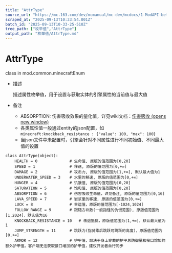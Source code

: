 ```yaml
---
title: "AttrType"
source_url: "https://mc.163.com/dev/mcmanual/mc-dev/mcdocs/1-ModAPI-beta/%E6%9E%9A%E4%B8%BE%E5%80%BC/AttrType.html?catalog=1"
scraped_at: "2025-09-13T10:33:54.001Z"
batch_id: "2025-09-13T10-33-25-510Z"
tree_path: ["枚举值","AttrType"]
output_path: "枚举值/AttrType.md"
---
```


#  AttrType

class in mod.common.minecraftEnum

*   描述
    
    描述属性枚举值，用于设置与获取实体的引擎属性的当前值与最大值
    
*   备注
    
    *   ABSORPTION: 伤害吸收效果的量化值，详见wiki文档：[伤害吸收 (opens new window)](https://zh.minecraft.wiki/w/%E4%BC%A4%E5%AE%B3%E5%90%B8%E6%94%B6)
    *   各类属性值一般通过entity的json配置，如`minecraft:knockback_resistance : {"value": 100, "max": 100}`
    *   当json文件中未配置时，引擎会针对不同属性进行不同初始值、不同最大值的设置

```
class AttrType(object):
	HEALTH = 0              # 生命值, 原版的值范围为[0,20]
	SPEED = 1               # 移速, 原版的值范围为[0,+∞]
	DAMAGE = 2              # 攻击力, 原版的值范围为[1,+∞], 默认最大值为1
	UNDERWATER_SPEED = 3    # 水里的移速, 原版的值范围为[0,+∞]
	HUNGER = 4              # 饥饿值, 原版的值范围为[0,20]
	SATURATION = 5          # 饱和值, 原版的值范围为[0,20]
	ABSORPTION = 6          # 伤害吸收生命值，详见备注, 原版的值范围为[0,16]
	LAVA_SPEED = 7          # 岩浆里的移速, 原版的值范围为[0,+∞]
	LUCK = 8                # 幸运值，原版的值范围为[-1024,1024]
	FOLLOW_RANGE = 9		# 跟随方块数(一般指怪的仇恨范围), 原版值范围为[1,2024]，默认值为16
	KNOCKBACK_RESISTANCE = 10	# 击退抵抗，原版值范围为[1,+∞]，默认最大值为1
	JUMP_STRENGTH = 11		# 跳跃力(指骑乘后跳跃可跳跃的高度)，原版值范围为[0,+∞]
	ARMOR = 12				# 护甲值，取决于身上穿戴的护甲总防御量和接口增加的额外护甲值。客户端无法获取接口增加的护甲值，建议开发者自行同步


```